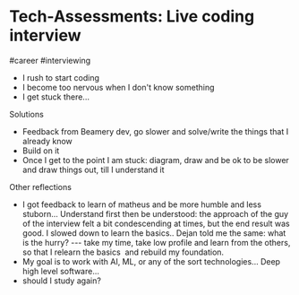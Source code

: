 # Tech-Assessments: Live coding interview
#career #interviewing 



-   I rush to start coding
-   I become too nervous when I don't know something
-   I get stuck there...

  

Solutions

-   Feedback from Beamery dev, go slower and solve/write the things that I already know
-   Build on it
-   Once I get to the point I am stuck: diagram, draw and be ok to be slower and draw things out, till I understand it

  

Other reflections

-   I got feedback to learn of matheus and be more humble and less stuborn... Understand first then be understood: the approach of the guy of the interview felt a bit condescending at times, but the end result was good. I slowed down to learn the basics.. Dejan told me the same: what is the hurry? --- take my time, take low profile and learn from the others, so that I relearn the basics  and rebuild my foundation.
-   My goal is to work with AI, ML, or any of the sort technologies... Deep high level software... 
-   should I study again?

